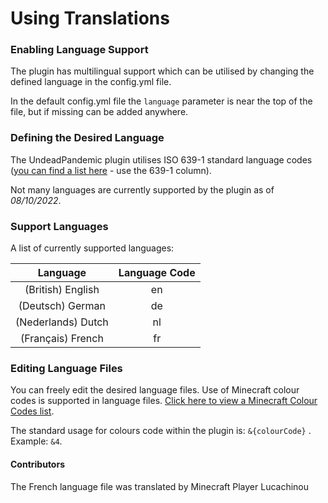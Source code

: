 # Using Translations

### Enabling Language Support

The plugin has multilingual support which can be utilised by changing the defined language in the config.yml file.

In the default config.yml file the `language` parameter is near the top of the file, but if missing can be added anywhere.

### Defining the Desired Language

The UndeadPandemic plugin utilises ISO 639-1 standard language codes ([you can find a list here](https://en.wikipedia.org/wiki/List\_of\_ISO\_639-1\_codes) - use the 639-1 column).

Not many languages are currently supported by the plugin as of _08/10/2022_.

### Support Languages

A list of currently supported languages:

|      Language      | Language Code |
| :----------------: | :-----------: |
|  (British) English |       en      |
|  (Deutsch) German  |       de      |
| (Nederlands) Dutch |       nl      |
|  (Français) French |       fr      |

### Editing Language Files

You can freely edit the desired language files. Use of Minecraft colour codes is supported in language files. [Click here to view a Minecraft Colour Codes list](https://minecraftitemids.com/color-codes).

The standard usage for colours code within the plugin is: `&{colourCode}` . Example: `&4`.

#### Contributors

The French language file was translated by Minecraft Player Lucachinou
